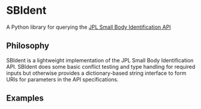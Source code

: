 # SBIdent
A Python library for querying the [JPL Small Body Identification API](https://ssd-api.jpl.nasa.gov/doc/sb_ident.html)

## Philosophy
SBIdent is a lightweight implementation of the JPL Small Body Identification API.  SBIdent does some basic conflict testing and type handling for required inputs but otherwise provides a dictionary-based string interface to form URIs for parameters in the API specifications.

## Examples
